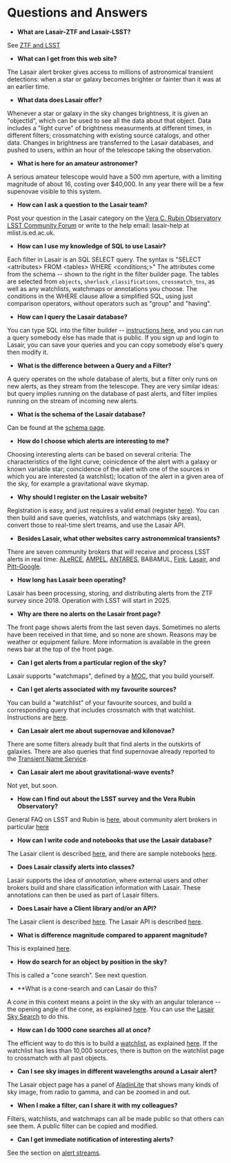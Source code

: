 # Questions and Answers

* **What are Lasair-ZTF and Lasair-LSST?**

See [ZTF and LSST](../implementation.html#ztf-and-lsst)

* **What can I get from this web site?**

The Lasair alert broker gives access to millions of astronomical transient detections: when a star or galaxy becomes brighter or fainter than it was at an earlier time.

* **What data does Lasair offer?**

Whenever a star or galaxy in the sky changes brightness, it is given an "objectId", which can be used to see all the data about that object. Data includes a "light curve" of brightness measurments at different times, in different filters; crossmatching with existing source catalogs, and other data.
Changes in brightness are transferred to the Lasair databases, and pushed to users, within an hour
of the telescope taking the observation.

* **What is here for an amateur astronomer?**

A serious amateur telescope would have a 500 mm aperture, with a limiting magnitude of about 16, costing over $40,000. In any year there will be a few supenovae visible to this system.

* **How can I ask a question to the Lasair team?**

Post your question in the Lasair category on the [Vera C. Rubin Observatory LSST Community Forum](https://community.lsst.org/c/support/support-lasair/55) or 
write to the help email: lasair-help at mlist.is.ed.ac.uk.

* **How can I use my knowledge of SQL to use Lasair?**

Each filter in Lasair is an SQL SELECT query. The syntax is "SELECT <attributes\> FROM <tables\> WHERE <conditions;\>" The attributes come from the schema -- shown to the right in the filter builder page. The tables are selected from `objects`, `sherlock_classifications`, `crossmatch_tns`, as well as any watchlists, watchmaps or annotations you choose. The conditions in the WHERE clause allow a simplified SQL, using just comparison operators, without operators such as "group" and "having".

* **How can I query the Lasair database?**

You can type SQL into the filter builder -- [instructions here](../core_functions/make_filter.html), 
and you can run a query somebody else has made that is public. If you sign up and login to Lasair, you can save your queries and you can copy somebody else's query then modify it.

* **What is the difference between a Query and a Filter?**

A query operates on the whole database of alerts, but a filter only runs on new alerts, as they stream from the telescope. They are very similar ideas: but query implies running on the database of past alerts,
and filter implies running on the stream of incoming new alerts.

* **What is the schema of the Lasair database?**

Can be found at the [schema page]({%lasairurl%}/schema).

* **How do I choose which alerts are interesting to me?**

Choosing interesting alerts can be based on several criteria: The characteristics of the light curve; coinicdence of the alert with a galaxy or known variable star; coincidence of the alert with one of the sources in which you are interested (a watchlist); location of the alert in a given area of the sky, for example a gravitational wave skymap.

* **Why should I register on the Lasair website?**

Registration is easy, and just requires a valid email (register [here]({%lasairurl%}/register)). You can then build and save queries, watchlists, and watchmaps (sky areas), convert those to real-time slert treams, and use the Lasair API.

* **Besides Lasair, what other websites carry astronommical transients?**

There are seven community brokers that will receive and process LSST alerts in real time: [ALeRCE](http://alerce.science/), [AMPEL](https://ampelproject.github.io/), [ANTARES](https://antares.noirlab.edu/), BABAMUL, [Fink](https://fink-broker.re%3Cdthedocs.io/en/latest/), [Lasair](https://lasair.roe.ac.uk/), and [Pitt-Google](https://pitt-broker.re%3Cdthedocs.io/en/latest/).

* **How long has Lasair been operating?**

Lasair has been processing, storing, and distributing alerts from the ZTF survey since 2018.
Operation with LSST will start in 2025.

* **Why are there no alerts on the Lasair front page?**

The front page shows alerts from the last seven days. Sometimes no alerts have been received
in that time, and so none are shown. Reasons may be weather or equipment failure.
More information is available in the green news bar at the top of the front page.

* **Can I get alerts from a particular region of the sky?**

Lasair supports "watchmaps", defined by a [MOC](https://cds-astro.github.io/mocpy/), that you build yourself.

* **Can I get alerts associated with my favourite sources?**

You can build a "watchlist" of your favourite sources, and build a corresponding query that includes crossmatch with that watchlist. Instructions are [here](../core_functions/watchlists.html).

* **Can Lasair alert me about supernovae and kilonovae?**

There are some filters already built that find alerts in the outskirts of galaxies. There are also queries that find supernovae already reported to the [Transient Name Service](https://www.wis-tns.org/).

* **Can Lasair alert me about gravitational-wave events?**

Not yet, but soon.

* **How can I find out about the LSST survey and the Vera Rubin Observatory?**

General FAQ on LSST and Rubin is [here](https://www.lsst.org/content/rubin-observatory-general-public-faqs), about community alert brokers in particular [here](https://www.lsst.org/scientists/alert-brokers)

* **How can I write code and notebooks that use the Lasair database?**

The Lasair client is described [here](../core_functions/rest-api.html), and
there are sample notebooks [here](../core_functions/python-notebooks.html).

* **Does Lasair classify alerts into classes?**

Lasair supports the idea of *annotation*, where external users and other brokers build and
share classification information with Lasair. These annotations can then be used as part of 
Lasair filters.

* **Does Lasair have a Client library and/or an API?**

The Lasair client is described [here](../core_functions/client.html).
The Lasair API is described [here](../core_functions/rest-api.html).

* **What is difference magnitude compared to apparent magnitude?**

This is explained [here](../concepts/objects_sources.html).

* **How do search for an object by position in the sky?**

This is called a "cone search". See next question.

* **What is a cone-search and can Lasair do this?

A *cone* in this context means a point in the sky with an angular tolerance -- the opening
angle of the cone, as explained [here](../concepts/sky-search.html). 
You can use the [Lasair Sky Search](../core_functions/sky-search.html)
to do this.

* **How can I do 1000 cone searches all at once?**

The efficient way to do this is to build a [watchlist](../concepts/watchlist.html),
as explained [here](../core_functions/watchlist.html). If the watchlist has
less than 10,000 sources, there is button on the watchlist page to crossmatch
with all past objects.

* **Can I see sky images in different wavelengths around a Lasair alert?**

The Lasair object page has a panel of [AladinLite](https://aladin.u-strasbg.fr/AladinLite/)
that shows many kinds of sky image, from radio to gamma, and can be zoomed in and out.

* **When I make a filter, can I share it with my colleagues?**

Filters, watchlists, and watchmaps can all be made public so that others can see them.
A public filter can be copied and modified.

* **Can I get immediate notification of interesting alerts?**

See the section on [alert streams](../core_functions/alert-streams).
